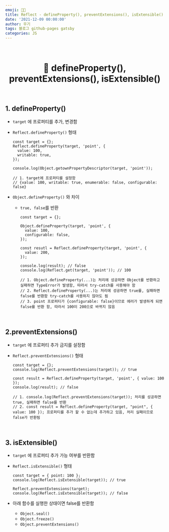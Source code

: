 ```yaml
---
emoji: 👨‍💻
title: Reflect - defineProperty(), preventExtensions(), isExtensible()
date: '2021-12-09 00:00:00'
author: 우기
tags: 블로그 github-pages gatsby
categories: JS
---
```


<br>

<h1 align="center">
  👋 defineProperty(), preventExtensions(), isExtensible()
</h1>

<br>

## 1. defineProperty()

- `target` 에 프로퍼티를 추가, 변경함
- `Reflect.defineProperty()` 형태

  ```tsx
  const target = {};
  Reflect.defineProperty(target, 'point', {
    value: 100,
    writable: true,
  });

  console.log(Object.getownPropertyDescriptor(target, 'point'));

  // 1. target에 프로퍼티를 설정함
  // {value: 100, writable: true, enumerable: false, configurable: false}
  ```

- `Object.defineProperty()` 와 차이

  - `true, false`를 반환

    ```tsx
    const target = {};

    Object.defineProperty(target, 'point', {
      value: 100,
      configurable: false,
    });

    const resutl = Reflect.defineProperty(target, 'point', {
      value: 200,
    });

    console.log(result); // false
    console.log(Reflect.get(target, 'point')); // 100

    // 1. Object.defineProperty(...)는 처리에 성공하면 Object를 반환하고 실패하면 TypeError가 발생함, 따라서 try-catch를 사용해야 함
    // 2. Reflect.defineProperty(...)는 처리에 성공하면 true를, 실패하면 false를 반환함 try-catch를 사용하지 않아도 됨
    // 3. point 프로퍼티가 {configurable: false}이므로 에러가 발생하게 되면 false를 반환 함, 따라서 100이 200으로 바뀌지 않음
    ```

<br>

## 2.preventExtensions()

- `target` 에 프로퍼티 추가 금지를 설정함
- `Reflect.preventExtensions()` 형태

  ```tsx
  const target = {};
  console.log(Reflect.preventExtensions(target)); // true

  const result = Reflect.defineProperty(target, 'point', { value: 100 });
  console.log(result); // false

  // 1. console.log(Reflect.preventExtensions(target)); 처리를 성공하면 true, 실패하면 false를 반환
  // 2. const result = Reflect.defineProperty(target, "point", { value: 100 }); 프로퍼티를 추가 할 수 없는데 추가하고 있음, 처리 실패이므로 false가 반환됨
  ```

<br>

## 3. isExtensible()

- `target` 에 프로퍼티 추가 가능 여부를 반환함
- `Reflect.isExtensible()` 형태

  ```tsx
  const target = { point: 100 };
  console.log(Reflect.isExtensible(target)); // true

  Reflect.preventExtensions(target);
  console.log(Reflect.isExtensible(target)); // false
  ```

- 아래 함수를 실행한 상태이면 false를 반환함
  - `Object.seal()`
  - `Object.freeze()`
  - `Object.preventExtensions()`

```toc

```
